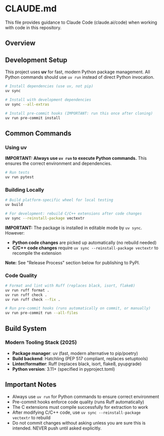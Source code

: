 # CLAUDE.md

This file provides guidance to Claude Code (claude.ai/code) when working with code in this repository.

## Overview



## Development Setup

This project uses **uv** for fast, modern Python package management. All Python commands should use `uv run` instead of direct Python invocation.

```bash
# Install dependencies (use uv, not pip)
uv sync

# Install with development dependencies
uv sync --all-extras

# Install pre-commit hooks (IMPORTANT: run this once after cloning)
uv run pre-commit install
```

## Common Commands

### Using uv
**IMPORTANT: Always use `uv run` to execute Python commands.** This ensures the correct environment and dependencies.

```bash
# Run tests
uv run pytest

```

### Building Locally

```bash
# Build platform-specific wheel for local testing
uv build

# For development: rebuild C/C++ extensions after code changes
uv sync --reinstall-package vectextr
```

**IMPORTANT:** The package is installed in editable mode by `uv sync`. However:
- **Python code changes** are picked up automatically (no rebuild needed)
- **C/C++ code changes** require `uv sync --reinstall-package vectextr` to recompile the extension

**Note:** See "Release Process" section below for publishing to PyPI.

### Code Quality
```bash
# Format and lint with Ruff (replaces black, isort, flake8)
uv run ruff format .
uv run ruff check .
uv run ruff check --fix .

# Run pre-commit hooks (runs automatically on commit, or manually)
uv run pre-commit run --all-files

```

## Build System

### Modern Tooling Stack (2025)
- **Package manager**: uv (fast, modern alternative to pip/poetry)
- **Build backend**: Hatchling (PEP 517 compliant, replaces setuptools)
- **Linter/formatter**: Ruff (replaces black, isort, flake8, pyupgrade)
- **Python version**: 3.11+ (specified in pyproject.toml)


## Important Notes

- Always use `uv run` for Python commands to ensure correct environment
- Pre-commit hooks enforce code quality (runs Ruff automatically)
- The C extensions must compile successfully for extraction to work
- After modifying C/C++ code, use `uv sync --reinstall-package vectextr` to rebuild
- Do not commit changes without asking unless you are sure this is intended. NEVER push until asked explicitly.